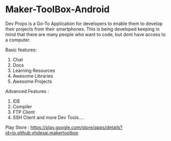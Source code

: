 # Maker-ToolBox-Android
Dev Props is a Go-To Application for developers to enable them to develop their projects from their smartphones. 
This is being developed keeping in mind that there are many people who want to code, but dont have access to a computer.

Basic features:
1) Chat
2) Docs
3) Learning Resources
4) Awesome Libraries
5) Awesome Projects

Advanced Features :
1) IDE
2) Compiler
3) FTP Client
4) SSH Client
and more Dev Tools....

Play Store : https://play.google.com/store/apps/details?id=io.github.yhdesai.makertoolbox
